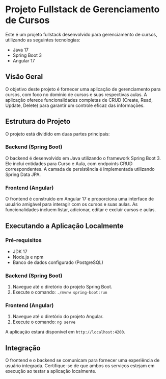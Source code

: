 # Projeto Fullstack de Gerenciamento de Cursos

Este é um projeto fullstack desenvolvido para gerenciamento de cursos, utilizando as seguintes tecnologias:

- Java 17
- Spring Boot 3
- Angular 17

## Visão Geral

O objetivo deste projeto é fornecer uma aplicação de gerenciamento para cursos, com foco no domínio de cursos e suas respectivas aulas. A aplicação oferece funcionalidades completas de CRUD (Create, Read, Update, Delete) para garantir um controle eficaz das informações.

## Estrutura do Projeto

O projeto está dividido em duas partes principais:

### Backend (Spring Boot)

O backend é desenvolvido em Java utilizando o framework Spring Boot 3. Ele inclui entidades para Curso e Aula, com endpoints CRUD correspondentes. A camada de persistência é implementada utilizando Spring Data JPA.

### Frontend (Angular)

O frontend é construído em Angular 17 e proporciona uma interface de usuário amigável para interagir com os cursos e suas aulas. As funcionalidades incluem listar, adicionar, editar e excluir cursos e aulas.

## Executando a Aplicação Localmente

### Pré-requisitos

- JDK 17
- Node.js e npm
- Banco de dados configurado (PostgreSQL)

### Backend (Spring Boot)

1. Navegue até o diretório do projeto Spring Boot.
2. Execute o comando: `./mvnw spring-boot:run`

### Frontend (Angular)

1. Navegue até o diretório do projeto Angular.
2. Execute o comando: `ng serve`

A aplicação estará disponível em `http://localhost:4200`.

## Integração

O frontend e o backend se comunicam para fornecer uma experiência de usuário integrada. Certifique-se de que ambos os serviços estejam em execução ao testar a aplicação localmente.